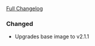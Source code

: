 [Full Changelog][changelog]

### Changed

- Upgrades base image to v2.1.1

[changelog]: https://github.com/hassio-addons/addon-influxdb/compare/v1.0.0...v1.0.1